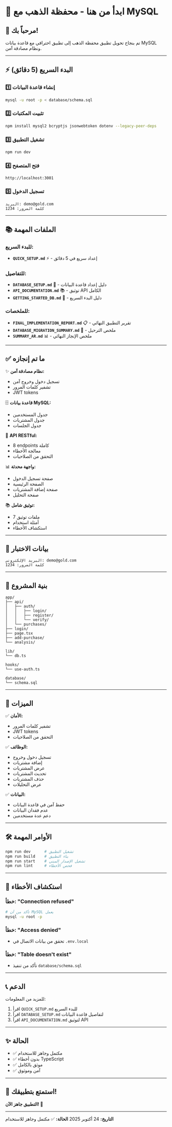 # 🚀 ابدأ من هنا - محفظة الذهب مع MySQL

## 👋 مرحباً بك!

تم بنجاح تحويل تطبيق محفظة الذهب إلى تطبيق احترافي مع قاعدة بيانات MySQL ونظام مصادقة آمن.

---

## ⚡ البدء السريع (5 دقائق)

### 1️⃣ إنشاء قاعدة البيانات
```bash
mysql -u root -p < database/schema.sql
```

### 2️⃣ تثبيت المكتبات
```bash
npm install mysql2 bcryptjs jsonwebtoken dotenv --legacy-peer-deps
```

### 3️⃣ تشغيل التطبيق
```bash
npm run dev
```

### 4️⃣ فتح المتصفح
```
http://localhost:3001
```

### 5️⃣ تسجيل الدخول
```
البريد: demo@gold.com
كلمة المرور: 1234
```

---

## 📚 الملفات المهمة

### للبدء السريع:
- **`QUICK_SETUP.md`** ⚡ - إعداد سريع في 5 دقائق

### للتفاصيل:
- **`DATABASE_SETUP.md`** 📖 - دليل إعداد قاعدة البيانات
- **`API_DOCUMENTATION.md`** 📚 - توثيق API الكامل
- **`GETTING_STARTED_DB.md`** 🚀 - دليل البدء السريع

### للملخصات:
- **`FINAL_IMPLEMENTATION_REPORT.md`** 📋 - تقرير التطبيق النهائي
- **`DATABASE_MIGRATION_SUMMARY.md`** 🔄 - ملخص الترحيل
- **`SUMMARY_AR.md`** 📊 - ملخص الإنجاز النهائي

---

## ✅ ما تم إنجازه

✨ **نظام مصادقة آمن:**
- تسجيل دخول وخروج آمن
- تشفير كلمات المرور
- JWT tokens

🗄️ **قاعدة بيانات MySQL:**
- جدول المستخدمين
- جدول المشتريات
- جدول الجلسات

🚀 **API RESTful:**
- 8 endpoints كاملة
- معالجة الأخطاء
- التحقق من الصلاحيات

📊 **واجهة محدثة:**
- صفحة تسجيل الدخول
- الصفحة الرئيسية
- صفحة إضافة المشتريات
- صفحة التحليل

📚 **توثيق شامل:**
- 7 ملفات توثيق
- أمثلة استخدام
- استكشاف الأخطاء

---

## 🔐 بيانات الاختبار

```
البريد الإلكتروني: demo@gold.com
كلمة المرور: 1234
```

---

## 📁 بنية المشروع

```
app/
├── api/
│   ├── auth/
│   │   ├── login/
│   │   ├── register/
│   │   └── verify/
│   └── purchases/
├── login/
├── page.tsx
├── add-purchase/
└── analysis/

lib/
└── db.ts

hooks/
└── use-auth.ts

database/
└── schema.sql
```

---

## 🎯 الميزات

✅ **الأمان:**
- تشفير كلمات المرور
- JWT tokens
- التحقق من الصلاحيات

✅ **الوظائف:**
- تسجيل دخول وخروج
- إضافة مشتريات
- عرض المشتريات
- تحديث المشتريات
- حذف المشتريات
- عرض التحليلات

✅ **البيانات:**
- حفظ آمن في قاعدة البيانات
- عدم فقدان البيانات
- دعم عدة مستخدمين

---

## 🛠️ الأوامر المهمة

```bash
npm run dev      # تشغيل التطبيق
npm run build    # بناء التطبيق
npm run start    # تشغيل الإصدار المبني
npm run lint     # فحص الأخطاء
```

---

## 🐛 استكشاف الأخطاء

### خطأ: "Connection refused"
```bash
# تأكد من أن MySQL يعمل
mysql -u root -p
```

### خطأ: "Access denied"
- تحقق من بيانات الاتصال في `.env.local`

### خطأ: "Table doesn't exist"
- تأكد من تنفيذ `database/schema.sql`

---

## 📞 الدعم

للمزيد من المعلومات:
1. اقرأ `QUICK_SETUP.md` للبدء السريع
2. اقرأ `DATABASE_SETUP.md` لتفاصيل قاعدة البيانات
3. اقرأ `API_DOCUMENTATION.md` لتوثيق API

---

## ✨ الحالة

- ✅ مكتمل وجاهز للاستخدام
- ✅ بدون أخطاء TypeScript
- ✅ موثق بالكامل
- ✅ آمن وموثوق

---

## 🎉 استمتع بتطبيقك!

**التطبيق جاهز الآن! 🚀**

---

**التاريخ:** 24 أكتوبر 2025
**الحالة:** ✅ مكتمل وجاهز للاستخدام

